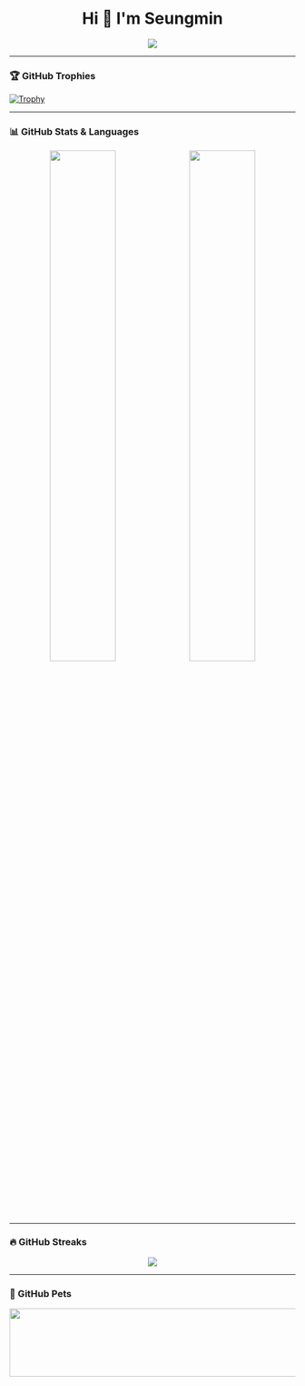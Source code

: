 <h1 align="center">Hi 👋 I'm Seungmin</h1>

<p align="center">
  <img src="https://capsule-render.vercel.app/api?type=waving&color=auto&height=200&text=Welcome%20to%20my%20GitHub!&fontAlign=50&fontSize=30&animation=fadeIn" />
</p>

---

### 🏆 GitHub Trophies
[![Trophy](https://github-profile-trophy.vercel.app/?username=ksm0520&theme=gruvbox&column=4)](https://github.com/ryo-ma/github-profile-trophy)

---

### 📊 GitHub Stats & Languages
<div align="center">
  <img src="https://github-readme-stats.vercel.app/api?username=ksm0520&show_icons=true&theme=radical" width="48%" />
  <img src="https://github-readme-stats.vercel.app/api/top-langs/?username=ksm0520&layout=compact&theme=radical" width="48%" />
</div>

---

### 🔥 GitHub Streaks
<p align="center">
  <img src="https://github-readme-streak-stats.herokuapp.com?user=ksm0520&theme=radical&hide_border=true" />
</p>

---

### 🐾 GitHub Pets 

<a href="https://github.com/git-goods/gitanimals">
  <img src="https://render.gitanimals.org/lines/{ksm0520}" width="1000" height="120"/>
</a>

